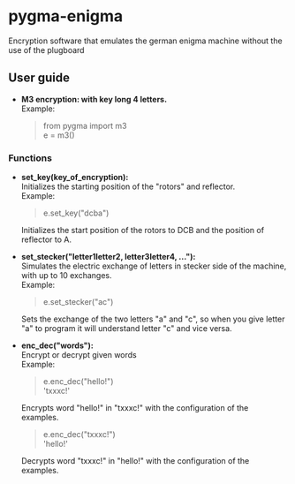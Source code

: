 # pygma-enigma
Encryption software that emulates the german enigma machine without the use of the plugboard

## User guide
* **M3 encryption: with key long 4 letters.** <br />
  Example: <br />
  > from pygma import m3 <br />
  > e = m3() <br />
### Functions
* **set_key(key_of_encryption):** <br />
 Initializes the starting position of the "rotors" and reflector. <br />
  Example: <br />
  > e.set_key("dcba") <br />
 
  Initializes the start position of the rotors to DCB and the position of reflector to A.

* **set_stecker("letter1letter2, letter3letter4, ..."):** <br />
 Simulates the electric exchange of letters in stecker side of the machine, with up to 10 exchanges. <br />
  Example: <br />
  > e.set_stecker("ac") <br />
 
  Sets the exchange of the two letters "a" and "c", so when you give letter "a" to program it will understand letter "c" and vice             versa.

* **enc_dec("words"):** <br />
 Encrypt or decrypt given words <br />
  Example: <br />
  > e.enc_dec("hello!") <br />
  > 'txxxc!' <br />
  
  Encrypts word "hello!" in "txxxc!" with the configuration of the examples.
  > e.enc_dec("txxxc!") <br />
  > 'hello!' <br />
  
  Decrypts word "txxxc!" in "hello!" with the configuration of the examples.
  
 

